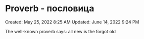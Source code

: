 # Proverb - пословица

Created: May 25, 2022 8:25 AM
Updated: June 14, 2022 9:24 PM

The well-known proverb says: all new is the forgot old